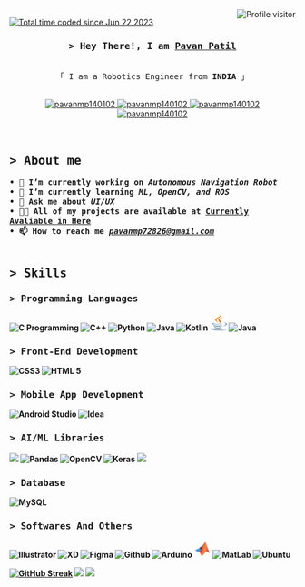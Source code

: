 <a href="https://komarev.com/ghpvc/?username=pavanmp140102">
  <img align="right" src="https://komarev.com/ghpvc/?username=pavanmp140102&label=Visitors&color=0e75b6&style=flat" alt="Profile visitor" />
</a>


<a href="https://wakatime.com/@90532a32-b999-421c-ab17-0be8dd9b2134"><img src="https://wakatime.com/badge/user/90532a32-b999-421c-ab17-0be8dd9b2134.svg" alt="Total time coded since Jun 22 2023" /></a>

<!-- Intro  -->
<h3 align="center">
        <samp>&gt; Hey There!, I am
                <b><a target="_blank" href="https://pavanmp140102.com">Pavan Patil</a></b>
        </samp>
</h3>


<p align="center"> 
  <samp>
    <br>
    「 I am a Robotics Engineer from <b>INDIA </b> 」
    <br>
    <br>
  </samp>
</p>

<p align="center">
 <a href="https://pavanmp140102.github.io/Me/" target="blank">
  <img src="https://img.shields.io/badge/Website-DC143C?style=for-the-badge&logo=medium&logoColor=white" alt="pavanmp140102" />
 </a>
 <a href="https://linkedin.com/in/pavan-patil-b07b69209" target="_blank">
  <img src="https://img.shields.io/badge/LinkedIn-0077B5?style=for-the-badge&logo=linkedin&logoColor=white" alt="pavanmp140102"/>
 </a>
 <a href="https://dev.to/pavanmp72826" target="_blank">
  <img src="https://img.shields.io/badge/dev.to-0A0A0A?style=for-the-badge&logo=dev.to&logoColor=white" alt="pavanmp140102" />
 </a>
 <a href="https://instagram.com/pavanmp140102.dev" target="_blank">
  <img src="https://img.shields.io/badge/Instagram-fe4164?style=for-the-badge&logo=instagram&logoColor=white" alt="pavanmp140102" />
 </a> 
 
</p>
<br />

<!-- About Section -->
<h2 align="left">
<samp> &gt; <b>About me<b></samp>
</h2>

<samp> • 🔭 I’m currently working on <b><i>Autonomous Navigation Robot</i></b>
<br>
• 🌱 I’m currently learning <b><i>ML, OpenCV, and ROS</i></b>
<br>
• 💬 Ask me about <b><i>UI/UX</i></b>
<br>
• 👨‍💻 All of my projects are available at <a href = "github.com/pavanmp140102"> Currently Avaliable in Here</a>
<br>
• 📫 How to reach me <i>pavanmp72826@gmail.com</i>
<br>
<br>
</samp>

<h2 align = "left">
<samp> &gt; <b>Skills</b></samp><br>
<h3><samp>&gt; Programming Languages<samp><br>
</h3>
</h2>

![C Programming](https://img.shields.io/badge/C%20Programming-A8B9CC?style=for-the-badge&labelColor=black&logo=C&logoColor=A8B9CC)
![C++](https://img.shields.io/badge/C%20++-00599C?style=for-the-badge&labelColor=black&logo=C&logoColor=00599C)
![Python](https://img.shields.io/badge/Python-3776AB?style=for-the-badge&labelColor=black&logo=python&logoColor=3776AB)
![Java](https://img.shields.io/badge/Java-F80000?style=for-the-badge&labelColor=black&logo=oracle&logoColor=F80000)
![Kotlin](https://img.shields.io/badge/Kotlin-7F52FF?style=for-the-badge&labelColor=black&logo=kotlin&logoColor=7F52FF)
<img width="30" height="30" src="https://raw.githubusercontent.com/pavanmp140102/pavanmp140102/35a9333cb66619320f4b646e0fda87c224b8e450/logos/Java.svg"> ![Java](https://img.shields.io/badge/Java-f89820?style=for-the-badge&labelColor=black&logo=java&logoColor=f89820)

<h3><samp>&gt; Front-End Development<samp><br>
</h3>

![CSS3](https://img.shields.io/badge/Css%203-1572B6?style=for-the-badge&labelColor=black&logo=css3&logoColor=1572B6)
![HTML 5](https://img.shields.io/badge/HTML%205-E34F26?style=for-the-badge&labelColor=black&logo=html5&logoColor=E34F26)

<h3><samp>&gt; Mobile App Development<samp><br>
</h3>

![Android Studio](https://img.shields.io/badge/Android%20Studio-3DDC84?style=for-the-badge&labelColor=black&logo=androidstudio&logoColor=3DDC84)
![Idea](https://img.shields.io/badge/Intellij%20Idea-000000?style=for-the-badge&labelColor=white&logo=intellijidea&logoColor=000000)

<h3><samp>&gt; AI/ML Libraries<samp><br>
</h3>

![](https://img.shields.io/badge/NumPy-013243?style=for-the-badge&labelColor=black&logo=numpy&logoColor=013243)
![Pandas](https://img.shields.io/badge/Pandas-150458?style=for-the-badge&labelColor=black&logo=pandas&logoColor=150458)
![OpenCV](https://img.shields.io/badge/Open%20CV-5C3EE8?style=for-the-badge&labelColor=black&logo=opencv&logoColor=5C3EE8)
![Keras](https://img.shields.io/badge/Keras-D00000?style=for-the-badge&labelColor=black&logo=keras&logoColor=D00000)
![](https://img.shields.io/badge/Scikit%20Learn-F7931E?style=for-the-badge&labelColor=black&logo=scikitlearn&logoColor=F7931E)

<h3><samp>&gt; Database<samp><br>
</h3>

![MySQL](https://img.shields.io/badge/MySQL-4479A1?style=for-the-badge&labelColor=black&logo=mysql&logoColor=4479A1)

<h3><samp>&gt; Softwares And Others<samp><br>
</h3>

![Illustrator](https://img.shields.io/badge/Adobe%20Illustrator-FF9A00?style=for-the-badge&labelColor=black&logo=adobeillustrator&logoColor=FF9A00)
![XD](https://img.shields.io/badge/Adobe%20XD-FF61F6?style=for-the-badge&labelColor=black&logo=adobexd&logoColor=FF61F6)
![Figma](https://img.shields.io/badge/Figma-F24E1E?style=for-the-badge&labelColor=black&logo=figma&logoColor=F24E1E)
![Github](https://img.shields.io/badge/Git/Github-181717?style=for-the-badge&labelColor=black&logo=github&logoColor=181717)
![Arduino](https://img.shields.io/badge/Arduino-00979D?style=for-the-badge&labelColor=black&logo=arduino&logoColor=00979D)
<img width="30" height="30" src="https://raw.githubusercontent.com/pavanmp140102/pavanmp140102/35a9333cb66619320f4b646e0fda87c224b8e450/logos/matlab-svgrepo-com.svg"> ![MatLab](https://img.shields.io/badge/Matlab-FF0000?style=for-the-badge&labelColor=black&logo=matlab&logoColor=FF0000)
![Ubuntu](https://img.shields.io/badge/Ubuntu-E95420?style=for-the-badge&labelColor=black&logo=ubuntu&logoColor=E95420)


[![GitHub Streak](http://github-readme-streak-stats.herokuapp.com?user=pavanmp140102&theme=nightowl&hide_border=true&exclude_days=Sun)](https://git.io/streak-stats)
![](http://github-profile-summary-cards.vercel.app/api/cards/profile-details?username=pavanmp140102&theme=nightowl)
![](http://github-profile-summary-cards.vercel.app/api/cards/repos-per-language?username=pavanmp140102&theme=nightowl)
